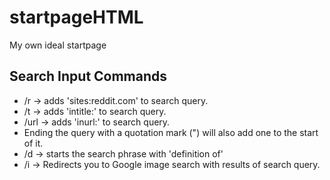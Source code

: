 # startpageHTML
My own ideal startpage


## Search Input Commands
- /r -> adds 'sites:reddit.com' to search query.
- /t -> adds 'intitle:' to search query.
- /url -> adds 'inurl:' to search query.
- Ending the query with a quotation mark (") will also add one to the start of it.
- /d -> starts the search phrase with 'definition of'
- /i -> Redirects you to Google image search with results of search query.
